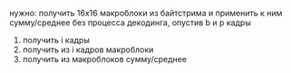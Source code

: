 нужно:
получить 16x16 макроблоки из байтстрима и применить к ним сумму/среднее без процесса декодинга, опустив b и p кадры
1. получить i кадры
2. получить из i кадров макроблоки
3. получить из макроблоков сумму/среднее